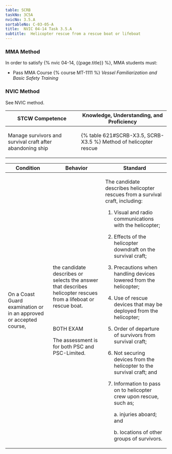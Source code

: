 ```yaml
---
table: SCRB
taskNo: 3C5A
nvicNo: 3.5.A 
sortableNo: C-03-05-A
title:  NVIC 04-14 Task 3.5.A
subtitle:  Helicopter rescue from a rescue boat or lifeboat
---
```



### MMA Method

In order to satisfy  {% nvic 04-14, {{page.title}}  %}, MMA students must:

* Pass MMA Course {% course MT-1111 %}  *Vessel Familiarization and Basic Safety Training*


### NVIC Method

<a onclick="togglevisibility('nvic_methods')" >See NVIC method.</a>

<div id='nvic_methods' class='hide'>

<table>
<thead>
<tr>
<th class='forty'> STCW Competence </th>
<th class='sixty'> Knowledge, Understanding, and Proficiency </th>
</tr>
</thead>




<tbody>
<tr><td markdown='1'>

Manage survivors and survival craft after abandoning ship

</td><td markdown='1'>

{% table 621#SCRB-X3.5, SCRB-X3.5 %} Method of helicopter rescue

</td></tr>


</tbody>
</table>


<table>
<thead>
<tr><th class='twenty'>  Condition </th><th class='twenty'> Behavior </th><th  class='sixty'>Standard </th></tr>
</thead>
<tbody >



<tr><td markdown='1'>

On a Coast Guard examination or in an approved or accepted course,

</td><td markdown='1'>

the candidate describes or selects the answer that describes helicopter rescues from a lifeboat or rescue boat.

<br>

<div class="tooltip" markdown='1'>

BOTH
EXAM

The assessment is for both PSC and PSC-Limited.

</div>


</td><td markdown='1'>

The candidate describes helicopter rescues from a survival craft, including:

1. Visual and radio communications with the helicopter;
2. Effects of the helicopter downdraft on the survival craft;
3. Precautions when handling devices lowered from the helicopter;
4. Use of rescue devices that may be deployed from the helicopter;
5. Order of departure of survivors from survival craft;
6. Not securing devices from the helicopter to the survival craft; and 
7. Information to pass on to helicopter crew upon rescue, such as;

     a. injuries aboard; and 

     b. locations of other groups of survivors. 

</td></tr>
</tbody>
</table>
</div>
